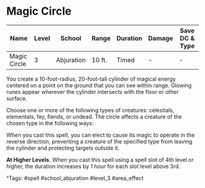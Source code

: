 # Magic Circle

| Name | Level | School | Range | Duration | Damage | Save DC & Type |
|------|-------|--------|-------|----------|--------|----------------|
| Magic Circle | 3 | Abjuration | 10 ft. | Timed | - | - |

You create a 10-foot-radius, 20-foot-tall cylinder of magical energy centered on a point on the ground that you can see within range. Glowing runes appear wherever the cylinder intersects with the floor or other surface.

Choose one or more of the following types of creatures: celestials, elementals, fey, fiends, or undead. The circle affects a creature of the chosen type in the following ways:

When you cast this spell, you can elect to cause its magic to operate in the reverse direction, preventing a creature of the specified type from leaving the cylinder and protecting targets outside it.

**At Higher Levels.** When you cast this spell using a spell slot of 4th level or higher, the duration increases by 1 hour for each slot level above 3rd.

^Tags: #spell #school_abjuration #level_3 #area_effect
